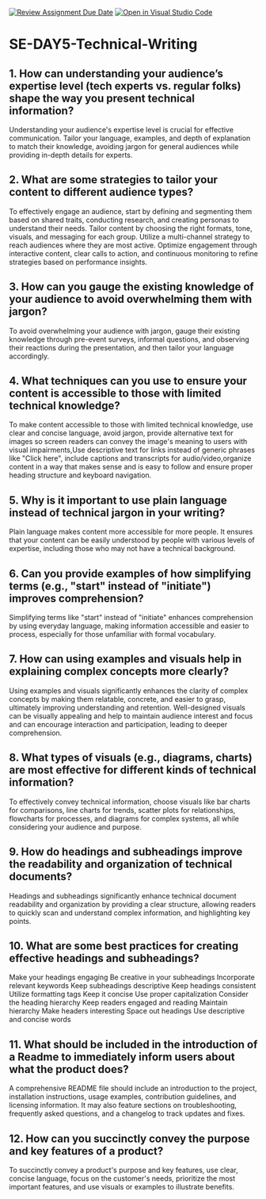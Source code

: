 [![Review Assignment Due Date](https://classroom.github.com/assets/deadline-readme-button-22041afd0340ce965d47ae6ef1cefeee28c7c493a6346c4f15d667ab976d596c.svg)](https://classroom.github.com/a/zsAR-pyY)
[![Open in Visual Studio Code](https://classroom.github.com/assets/open-in-vscode-2e0aaae1b6195c2367325f4f02e2d04e9abb55f0b24a779b69b11b9e10269abc.svg)](https://classroom.github.com/online_ide?assignment_repo_id=18922679&assignment_repo_type=AssignmentRepo)
# SE-DAY5-Technical-Writing
## 1. How can understanding your audience’s expertise level (tech experts vs. regular folks) shape the way you present technical information?
Understanding your audience's expertise level is crucial for effective communication. Tailor your language, examples, and depth of explanation to match their knowledge, avoiding jargon for general audiences while providing in-depth details for experts. 

## 2. What are some strategies to tailor your content to different audience types?
To effectively engage an audience, start by defining and segmenting them based on shared traits, conducting research, and creating personas to understand their needs. Tailor content by choosing the right formats, tone, visuals, and messaging for each group. Utilize a multi-channel strategy to reach audiences where they are most active. Optimize engagement through interactive content, clear calls to action, and continuous monitoring to refine strategies based on performance insights.

## 3. How can you gauge the existing knowledge of your audience to avoid overwhelming them with jargon?
To avoid overwhelming your audience with jargon, gauge their existing knowledge through pre-event surveys, informal questions, and observing their reactions during the presentation, and then tailor your language accordingly. 

## 4. What techniques can you use to ensure your content is accessible to those with limited technical knowledge?
To make content accessible to those with limited technical knowledge, use clear and concise language, avoid jargon, provide alternative text for images so screen readers can convey the image's meaning to users with visual impairments,Use descriptive text for links instead of generic phrases like "Click here", include captions and transcripts for audio/video,organize content in a way that makes sense and is easy to follow and ensure proper heading structure and keyboard navigation. 

## 5. Why is it important to use plain language instead of technical jargon in your writing?
Plain language makes content more accessible for more people. It ensures that your content can be easily understood by people with various levels of expertise, including those who may not have a technical background.

## 6. Can you provide examples of how simplifying terms (e.g., "start" instead of "initiate") improves comprehension?
Simplifying terms like "start" instead of "initiate" enhances comprehension by using everyday language, making information accessible and easier to process, especially for those unfamiliar with formal vocabulary. 

## 7. How can using examples and visuals help in explaining complex concepts more clearly?
Using examples and visuals significantly enhances the clarity of complex concepts by making them relatable, concrete, and easier to grasp, ultimately improving understanding and retention. Well-designed visuals can be visually appealing and help to maintain audience interest and focus and can encourage interaction and participation, leading to deeper comprehension. 

## 8. What types of visuals (e.g., diagrams, charts) are most effective for different kinds of technical information?
To effectively convey technical information, choose visuals like bar charts for comparisons, line charts for trends, scatter plots for relationships, flowcharts for processes, and diagrams for complex systems, all while considering your audience and purpose. 

## 9. How do headings and subheadings improve the readability and organization of technical documents?
Headings and subheadings significantly enhance technical document readability and organization by providing a clear structure, allowing readers to quickly scan and understand complex information, and highlighting key points. 

## 10. What are some best practices for creating effective headings and subheadings?
Make your headings engaging
Be creative in your subheadings
Incorporate relevant keywords
Keep subheadings descriptive
Keep headings consistent
Utilize formatting tags
Keep it concise
Use proper capitalization
Consider the heading hierarchy
Keep readers engaged and reading
Maintain hierarchy
Make headers interesting
Space out headings
Use descriptive and concise words

## 11. What should be included in the introduction of a Readme to immediately inform users about what the product does?
A comprehensive README file should include an introduction to the project, installation instructions, usage examples, contribution guidelines, and licensing information. It may also feature sections on troubleshooting, frequently asked questions, and a changelog to track updates and fixes.

## 12. How can you succinctly convey the purpose and key features of a product?
To succinctly convey a product's purpose and key features, use clear, concise language, focus on the customer's needs, prioritize the most important features, and use visuals or examples to illustrate benefits. 
